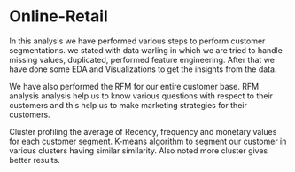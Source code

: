 # Online-Retail


In this analysis we have performed various steps to perform customer segmentations. we stated with data warling in which we are tried to handle missing values, duplicated, performed feature engineering. After that we have done some EDA and Visualizations to get the insights from the data.

We have also performed the RFM for our entire customer base. RFM analysis analysis help us to know various questions with respect to their customers and this help us to make marketing strategies for their customers.

Cluster profiling the average of Recency, frequency and monetary values for each customer segment. K-means algorithm to segment our customer in various clusters having similar similarity. Also noted more cluster gives better results.
